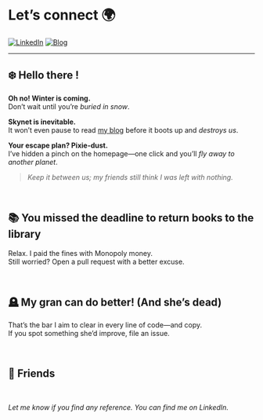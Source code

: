 # Let’s connect 🌍

<a href="https://www.linkedin.com"><img alt="LinkedIn" src="https://img.shields.io/badge/LinkedIn-0077B5?style=for-the-badge&logo=linkedin&logoColor=white"></a>
<a href="https://your-blog.example.com"><img alt="Blog" src="https://img.shields.io/badge/Blog-black?style=for-the-badge"></a>

---

## ❄️  Hello there !

**Oh no! Winter is coming.**  
Don’t wait until you’re *buried in snow*.

**Skynet is inevitable.**  
It won’t even pause to read [my blog](https://your-blog.example.com) before it boots up and *destroys us*.

**Your escape plan? Pixie-dust.**  
I’ve hidden a pinch on the homepage—one click and you’ll *fly away to another planet*.

> *Keep it between us; my friends still think I was left with nothing.*

<br>

## 📚  You missed the deadline to return books to the library

Relax. I paid the fines with Monopoly money.  
Still worried? Open a pull request with a better excuse.

<br>

## 🪦  My gran can do better! (And she’s dead)

That’s the bar I aim to clear in every line of code—and copy.  
If you spot something she’d improve, file an issue.

<br>

## 🤝  Friends

<br>

*Let me know if you find any reference. You can find me on LinkedIn.*
